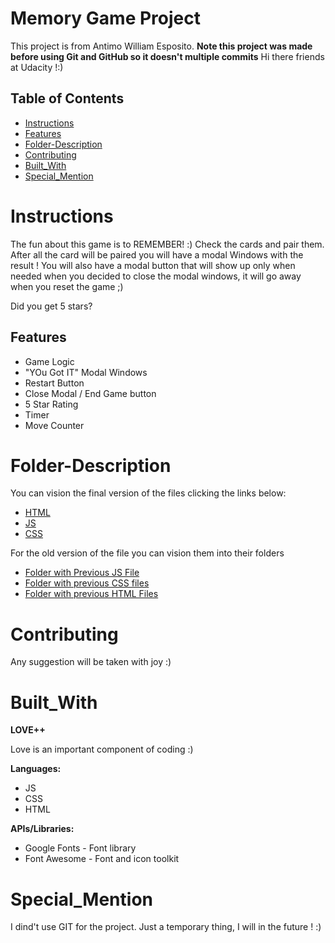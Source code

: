# Memory Game Project
This project is from Antimo William Esposito.
**Note this project was made before using Git and GitHub so it doesn't multiple commits**
Hi there friends at Udacity !:) 

## Table of Contents
* [Instructions](#Instructions)
* [Features](#Features)
* [Folder-Description](#Folder-Description)
* [Contributing](#Contributing)
* [Built_With](#Built_With)
* [Special_Mention](#Special_Mention)

# Instructions
The fun about this game is to REMEMBER! :)
Check the cards and pair them. After all the card will be paired you will have a modal Windows with the result !
You will also have a modal button that will show up only when needed when you decided to close the modal windows, it will go away when you reset the game ;)

Did you get 5 stars?

## Features
* Game Logic
* "YOu Got IT" Modal Windows
* Restart Button
* Close Modal / End Game button
* 5 Star Rating
* Timer
* Move Counter

# Folder-Description
You can vision the final version of the files clicking the links below: 
* [HTML]
* [JS]
* [CSS]

For the old version of the file you can vision them into their folders 
* [Folder with Previous JS File]
* [Folder with previous CSS files]
* [Folder with previous HTML Files]

# Contributing
Any suggestion will be taken with joy :)

# Built_With
**LOVE++**

Love is an important component of coding :)

**Languages:**
* JS
* CSS
* HTML

**APIs/Libraries:**
* Google Fonts - Font library 
* Font Awesome - Font and icon toolkit

# Special_Mention
I dind't use GIT for the project. Just a temporary thing, I will in the future ! :)

[Folder with Previous JS File]: <./js/>
[Folder with previous CSS files]: <./css/>
[Folder with previous HTML Files]: <./>
[JS]: <./js/app.js>
[CSS]: <./css/app.css>
[HTML]: <./index.html>

